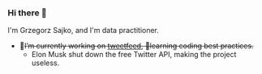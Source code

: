 ### Hi there 👋
I'm Grzegorz Sajko, and I'm data practitioner.
- 🔭~~I’m currently working on [tweetfeed](https://github.com/gsajko/tweetfeed), 🌱learning coding best practices.~~
  - Elon Musk shut down the free Twitter API, making the project useless.

<!--
**gsajko/gsajko** is a ✨ _special_ ✨ repository because its `README.md` (this file) appears on your GitHub profile.

Here are some ideas to get you started:

- 🔭 I’m currently working on ...
- 🌱 I’m currently learning ...
- 👯 I’m looking to collaborate on ...
- 🤔 I’m looking for help with ...
- 💬 Ask me about ...
- 📫 How to reach me: ...
- 😄 Pronouns: ...
- ⚡ Fun fact: ...
-->
